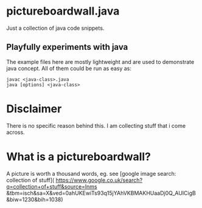 # pictureboardwall.java
Just a collection of java code snippets.

## Playfully experiments with java

The example files here are mostly lightweight and are used to
demonstrate java concept. All of them could be run as easy as:

    javac <java-class>.java
    java [options] <java-class>

# Disclaimer

There is no specific reason behind this. I am collecting stuff that
i come across.

# What is a pictureboardwall?

A picture is worth a thousand words, eg. see [google image search:
 collection of stuff](
https://www.google.co.uk/search?q=collection+of+stuff&source=lnms
&tbm=isch&sa=X&ved=0ahUKEwiTs93q15jYAhVKBMAKHUaaDj0Q_AUICigB&biw=1230&bih=1038)

